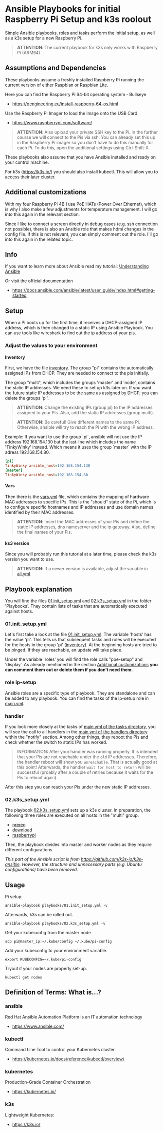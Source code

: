 # Ansible Playbooks for initial Raspberry Pi Setup and k3s roolout
Simple Ansible playbooks, roles and tasks perform the initial setup, as well as a k3s setup for a new Raspberry Pi.

>**ATTENTION**: The current playbook for k3s only works with Raspberry Pi (ARM64) 

## Assumptions and Dependencies
These playbooks assume a freshly installed Raspberry Pi running the current version of either Raspbian or Raspbian Lite.

Here you can find the Raspberry Pi 64-bit operating system - Bullseye
- https://qengineering.eu/install-raspberry-64-os.html

Use the Raspberry Pi Imager to load the Image onto the USB Card
- https://www.raspberrypi.com/software/
>**ATTENTION**: Also upload your private SSH key to the Pi. In the further course we will connect to the Pis via ssh. You can already set this up in the Raspberry Pi imager so you don't have to do this manually for each Pi. To do this, open the additional settings using Ctrl-Shift-X.

These playbooks also assume that you have Ansible installed and ready on your control machine.

For k3s (https://k3s.io/) you should also install kubectl. This will allow you to access their later cluster.

## Additional customizations

With my four Raspberry Pi 4B I use PoE HATs (Power Over Ethernet), which is why I also make a few adjustments for temperature management. I will go into this again in the relevant section. 

Since I like to connect a screen directly in debug cases (e.g. ssh connection not possible), there is also an Ansible role that makes hdmi changes in the config file. If this is not relevant, you can simply comment out the role. I'll go into this again in the related topic.

## Info

If you want to learn more about Ansible read my tutorial:
[Understanding Ansible](documentation/ansible.md)

Or visit the official documentation
* https://docs.ansible.com/ansible/latest/user_guide/index.html#getting-started


## Setup
When a Pi boots up for the first time, it receives a DHCP-assigned IP address, which is then changed to a static IP using Ansible Playbook.
You can use tools like wireshark to find out the ip address of your pis.

### Adjust the values to your environment

#### Inventory

First, we have the file [inventory](inventory). 
The group "pi" contains the automatically assigned IPs from DHCP. They are needed to connect to the pis initially.  

The group "multi", which includes the groups 'master' and 'node', contains the static IP addresses. We need these to set up k3s later on. If you want the future static IP addresses to be the same as assigned by DHCP, you can delete the groups 'pi'. 

>**ATTENTION**: Change the existing IPs (group pi) to the IP addresses assigned to your Pis. Also, add the static IP addresses (group multi).

>**ATTENTION**: Be careful! Give different names to the same Pi. Otherwise, ansible will try to reach the Pi with the wrong IP address.

Example: If you want to use the group ´pi´, ansible will not use the IP address 192.168.154.130 but the last line which includes the name 'TinkyWinky' instead. Which means it uses the group ´master´ with the IP adress 192.168.154.80.  

``` ini
[pi]
TinkyWinky ansible_host=192.168.154.130
[master]
TinkyWinky ansible_host=192.168.154.80
```

#### Vars
Then there is the [vars.yml](role/ip-setup/vars/main.yml) file, which contains the mapping of hardware MAC addresses to specific IPs.
This is the "should" state of the Pi, which is to configure specific hostnames and IP addresses and use domain names identified by their MAC addresses.

>**ATTENTION**: Insert the MAC addresses of your Pis and define the static IP addresses, dns nameserver and the ip gateway. Also, define the final names of your Pis.

#### ks3 version
Since you will probably run this tutorial at a later time, please check the k3s version you want to use.
>**ATTENTION**: If a newer version is available, adjust the variable in [all.yml](group_vars/all.yml).


## Playbook explanation
You will find the files [01.init_setup.yml](playbooks/01.init_setup.yml) and [02.k3s_setup.yml](playbooks/02.k3s_setup.yml) in the folder 'Playbooks'. They contain lists of tasks that are automatically executed against hosts. 

### 01.init_setup.yml
Let's first take a look at the file [01.init_setup.yml](playbooks/01.init_setup.yml). The variable 'hosts' has the value 'pi'. This tells us that subsequent tasks and roles will be executed for the hosts in the group 'pi' ([inventory](inventory)). At the beginning hosts are tried to be pinged. If they are reachable, an update will take place.

Under the variable 'roles' you will find the role calls "poe-setup" and 'display'. As already mentioned in the section [Additional customizations](#additional-customizations) **you can comment them out or delete them if you don't need them.** 

### role ip-setup
Ansible roles are a specific type of playbook. They are standalone and can be added to any playbook. You can find the tasks of the ip-setup role in [main.yml](role/ip-setup/tasks/main.yml). 

### handler
If you look more closely at the tasks of [main.yml of the tasks directory](role/ip-setup/tasks/main.yml), you will see the call to all handlers in the [main.yml of the handlers directory](role/ip-setup/handlers/main.yml) within the "notify" section. Among other things, they reboot the Pis and check whether the switch to static IPs has worked.

>INFORMATION: After your handler was running properly. It is intended that your Pis are not reachable under the `old` IP addresses. Therefore, the handler reboot will show you `unreachable`. That is actually good at this point!
Afterwards, the handler `wait for host to return` will be successful (proably after a couple of retries because it waits for the Pis to reboot again).

After this step you can reach your Pis under the new static IP addresses. 

### 02.k3s_setup.yml

The playbook [02.k3s_setup.yml](playbooks/02.k3s_setup.yml) sets up a k3s cluster. In preparation, the following three roles are executed on all hosts in the "multi" group.
    
- [prereq](role/k3s-setup/prereq/tasks/main.yml)
- [download](role/k3s-setup/download/tasks/main.yml)
- [raspberrypi](role/k3s-setup/raspberrypi/tasks/main.yml)

Then, the playbook divides into master and worker nodes as they require different configurations. 

*This part of the Ansible script is from https://github.com/k3s-io/k3s-ansible. However, the structure and unnecessary parts (e.g. Ubuntu configurations) have been removed.*



## Usage

Pi setup
``` 
ansible-playbook playbooks/01.init_setup.yml -v
```

Afterwards, k3s can be rolled out. 
```
ansible-playbook playbooks/02.k3s_setup.yml -v
```

Get your kubeconfig from the master node
```
scp pi@master_ip:~/.kube/config ~/.kube/pi-config
```

Add your kubeconfig to your environment variable. 
```
export KUBECONFIG=~/.kube/pi-config
```

Tryout if your nodes are properly set-up.
```
kubectl get nodes
```

## Definition of Terms: What is...?

### ansible
Red Hat Ansible Automation Platform is an IT automation technology
- https://www.ansible.com/

### kubectl
Command Line Tool to control your Kubernetes cluster.
- https://kubernetes.io/docs/reference/kubectl/overview/

### kubernetes
Production-Grade Container Orchestration
- https://kubernetes.io/

### k3s
Lightweight Kubernetes:
- https://k3s.io/
